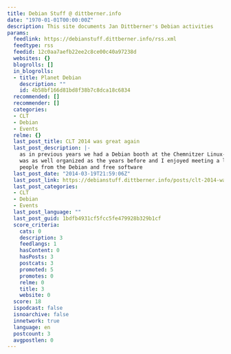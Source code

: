 ```yaml
---
title: Debian Stuff @ dittberner.info
date: "1970-01-01T00:00:00Z"
description: This site documents Jan Dittberner's Debian activities
params:
  feedlink: https://debianstuff.dittberner.info/rss.xml
  feedtype: rss
  feedid: 12c0aa7aefb22ee2c8ce00c40a97238d
  websites: {}
  blogrolls: []
  in_blogrolls:
  - title: Planet Debian
    description: ""
    id: 4b58bf166d81bd8f38b7c8dca18c6834
  recommended: []
  recommender: []
  categories:
  - CLT
  - Debian
  - Events
  relme: {}
  last_post_title: CLT 2014 was great again
  last_post_description: |-
    as in previous years we had a Debian booth at the Chemnitzer Linux-Tage it
    was as well organized as the years before and I enjoyed meeting a lot of great
    people from the Debian and free software
  last_post_date: "2014-03-19T21:59:06Z"
  last_post_link: https://debianstuff.dittberner.info/posts/clt-2014-was-great-again/
  last_post_categories:
  - CLT
  - Debian
  - Events
  last_post_language: ""
  last_post_guid: 1bdfb4931cf5fcc5fe479928b329b1cf
  score_criteria:
    cats: 0
    description: 3
    feedlangs: 1
    hasContent: 0
    hasPosts: 3
    postcats: 3
    promoted: 5
    promotes: 0
    relme: 0
    title: 3
    website: 0
  score: 18
  ispodcast: false
  isnoarchive: false
  innetwork: true
  language: en
  postcount: 3
  avgpostlen: 0
---
```

